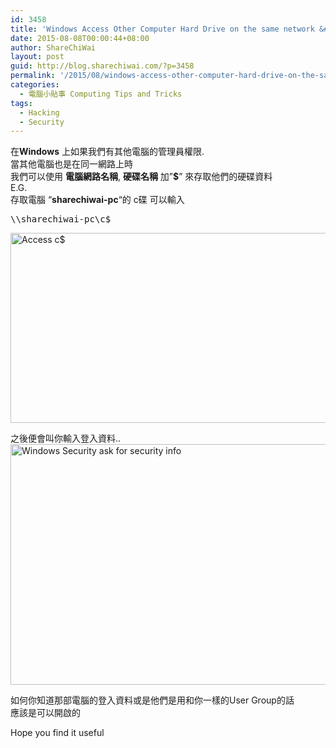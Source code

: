 ```yaml
---
id: 3458
title: 'Windows Access Other Computer Hard Drive on the same network &#8211; 如何在同一網路上存取其他電腦的儲存內容'
date: 2015-08-08T00:00:44+08:00
author: ShareChiWai
layout: post
guid: http://blog.sharechiwai.com/?p=3458
permalink: '/2015/08/windows-access-other-computer-hard-drive-on-the-same-network-%e5%a6%82%e4%bd%95%e5%9c%a8%e5%90%8c%e4%b8%80%e7%b6%b2%e8%b7%af%e4%b8%8a%e5%ad%98%e5%8f%96%e5%85%b6%e4%bb%96%e9%9b%bb%e8%85%a6%e7%9a%84/'
categories:
  - 電腦小貼事 Computing Tips and Tricks
tags:
  - Hacking
  - Security
---
```

在**Windows** 上如果我們有其他電腦的管理員權限.  
當其他電腦也是在同一網路上時  
我們可以使用 **電腦網路名稱**, **硬碟名稱** 加&#8221;**$**&#8221; 來存取他們的硬碟資料  
E.G.  
存取電腦 &#8220;**sharechiwai-pc**&#8220;的 c碟 可以輸入

<pre>\\sharechiwai-pc\c$
</pre>

<img class="alignnone" src="https://i2.wp.com/farm4.static.flickr.com/3858/14218090359_7a170d2aa7_z.jpg?resize=625%2C304" alt="Access c$" width="625" height="304" data-recalc-dims="1" /> 

之後便會叫你輸入登入資料..  
<img class="alignnone" src="https://i2.wp.com/farm6.static.flickr.com/5490/14404741735_cb28bab344_z.jpg?resize=574%2C385" alt="Windows Security ask for security info" width="574" height="385" data-recalc-dims="1" /> 

如何你知道那部電腦的登入資料或是他們是用和你一樣的User Group的話  
應該是可以開啟的

Hope you find it useful